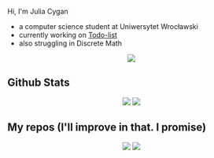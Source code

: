 
<!--
**cygane/cygane** is a ✨ _special_ ✨ repository because its `README.md` (this file) appears on your GitHub profile.

Here are some ideas to get you started:
-->
Hi, I'm Julia Cygan 
- a computer science student at Uniwersytet Wrocławski
- currently working on [Todo-list](https://github.com/cygane/Todo-list)
- also struggling in Discrete Math 

<p align="center">
 <img src="https://komarev.com/ghpvc/?username=cygane&color=blueviolet&style=for-the-badge" />
</p>

 ## Github Stats
 <p align="center">
  <img src="https://github-readme-stats.vercel.app/api?username=cygane&hide=issues,contribs&show_icons=true&bg_color=00000000&count_private=true&theme=vue-dark&hide_border=true" />
  <img src="https://github-readme-stats.vercel.app/api/top-langs/?username=cygane&bg_color=00000000&theme=vue-dark&hide_border=true&langs_count=5&layout=donut" />
</p>

## My repos (I'll improve in that. I promise)
<p align="center">
 <a href="https://github.com/cygane/Uwr-studia">
 <img src="https://github-readme-stats.vercel.app/api/pin/?username=cygane&theme=vue-dark&bg_color=00000000,040f0f,000f00&repo=Uwr-studia" /></a>
 <a href="https://github.com/PatrykFlama/FajrantInator.pl">
 <img src="https://github-readme-stats.vercel.app/api/pin/?username=PatrykFlama&theme=vue-dark&bg_color=00000000,040f0f,000f00&repo=FajrantInator.pl" /></a>
</p>

